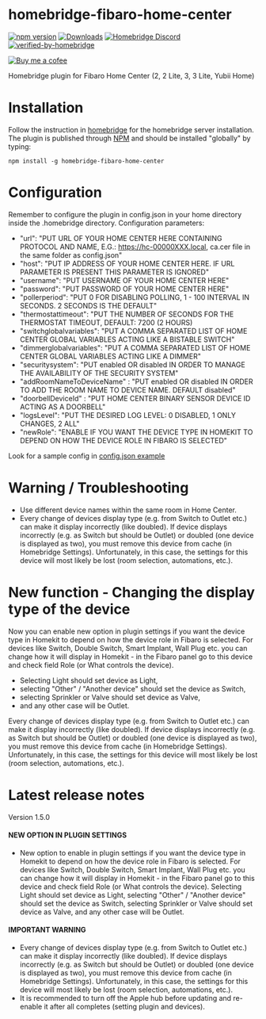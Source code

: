 # homebridge-fibaro-home-center
[![npm version](https://badge.fury.io/js/homebridge-fibaro-home-center.svg)](https://badge.fury.io/js/homebridge-fibaro-home-center)
[![Downloads](https://img.shields.io/npm/dt/homebridge-fibaro-home-center)](https://www.npmjs.com/package/homebridge-fibaro-home-center)
[![Homebridge Discord](https://img.shields.io/discord/432663330281226270?color=728ED5&logo=discord&label=discord)](https://discord.gg/38Dpux)
[![verified-by-homebridge](https://badgen.net/badge/homebridge/verified/purple)](https://github.com/homebridge/homebridge/wiki/Verified-Plugins)

[![Buy me a cofee](https://cdn.buymeacoffee.com/buttons/default-orange.png)](https://www.buymeacoffee.com/ilcato)

Homebridge plugin for Fibaro Home Center (2, 2 Lite, 3, 3 Lite, Yubii Home)

# Installation
Follow the instruction in [homebridge](https://www.npmjs.com/package/homebridge) for the homebridge server installation.
The plugin is published through [NPM](https://www.npmjs.com/package/homebridge-fibaro-home-center) and should be installed "globally" by typing:

    npm install -g homebridge-fibaro-home-center
    
# Configuration
Remember to configure the plugin in config.json in your home directory inside the .homebridge directory. Configuration parameters:
+ "url": "PUT URL OF YOUR HOME CENTER HERE CONTAINING PROTOCOL AND NAME, E.G.: https://hc-00000XXX.local, ca.cer file in the same folder as config.json"
+ "host": "PUT IP ADDRESS OF YOUR HOME CENTER HERE. IF URL PARAMETER IS PRESENT THIS PARAMETER IS IGNORED"
+ "username": "PUT USERNAME OF YOUR HOME CENTER HERE"
+ "password": "PUT PASSWORD OF YOUR HOME CENTER HERE"
+ "pollerperiod": "PUT 0 FOR DISABLING POLLING, 1 - 100 INTERVAL IN SECONDS. 2 SECONDS IS THE DEFAULT"
+ "thermostattimeout": "PUT THE NUMBER OF SECONDS FOR THE THERMOSTAT TIMEOUT, DEFAULT: 7200 (2 HOURS)
+ "switchglobalvariables": "PUT A COMMA SEPARATED LIST OF HOME CENTER GLOBAL VARIABLES ACTING LIKE A BISTABLE SWITCH"
+ "dimmerglobalvariables": "PUT A COMMA SEPARATED LIST OF HOME CENTER GLOBAL VARIABLES ACTING LIKE A DIMMER"
+ "securitysystem": "PUT enabled OR disabled IN ORDER TO MANAGE THE AVAILABILITY OF THE SECURITY SYSTEM"
+ "addRoomNameToDeviceName" : "PUT enabled OR disabled IN ORDER TO ADD THE ROOM NAME TO DEVICE NAME. DEFAULT disabled"
+ "doorbellDeviceId" : "PUT HOME CENTER BINARY SENSOR DEVICE ID ACTING AS A DOORBELL"
+ "logsLevel": "PUT THE DESIRED LOG LEVEL: 0 DISABLED, 1 ONLY CHANGES, 2 ALL"
+ "newRole": "ENABLE IF YOU WANT THE DEVICE TYPE IN HOMEKIT TO DEPEND ON HOW THE DEVICE ROLE IN FIBARO IS SELECTED"

Look for a sample config in [config.json example](https://github.com/ilcato/homebridge-Fibaro-home-center/blob/master/config.json)

# Warning / Troubleshooting
+ Use different device names within the same room in Home Center.
+ Every change of devices display type (e.g. from Switch to Outlet etc.) can make it display incorrectly (like doubled). If device displays incorrectly (e.g. as Switch but should be Outlet) or doubled (one device is displayed as two), you must remove this device from cache (in Homebridge Settings). Unfortunately, in this case, the settings for this device will most likely be lost (room selection, automations, etc.).

# New function - Changing the display type of the device
Now you can enable new option in plugin settings if you want the device type in Homekit to depend on how the device role in Fibaro is selected. For devices like Switch, Double Switch, Smart Implant, Wall Plug etc. you can change how it will display in Homekit - in the Fibaro panel go to this device and check field Role (or What controls the device).
+ Selecting Light should set device as Light,
+ selecting "Other" / "Another device" should set the device as Switch,
+ selecting Sprinkler or Valve should set device as Valve,
+ and any other case will be Outlet.

Every change of devices display type (e.g. from Switch to Outlet etc.) can make it display incorrectly (like doubled). If device displays incorrectly (e.g. as Switch but should be Outlet) or doubled (one device is displayed as two), you must remove this device from cache (in Homebridge Settings). Unfortunately, in this case, the settings for this device will most likely be lost (room selection, automations, etc.).

# Latest release notes
Version 1.5.0

#### NEW OPTION IN PLUGIN SETTINGS
+ New option to enable in plugin settings if you want the device type in Homekit to depend on how the device role in Fibaro is selected. For devices like Switch, Double Switch, Smart Implant, Wall Plug etc. you can change how it will display in Homekit - in the Fibaro panel go to this device and check field Role (or What controls the device). Selecting Light should set device as Light, selecting "Other" / "Another device" should set the device as Switch, selecting Sprinkler or Valve should set device as Valve, and any other case will be Outlet.

#### IMPORTANT WARNING
+ Every change of devices display type (e.g. from Switch to Outlet etc.) can make it display incorrectly (like doubled). If device displays incorrectly (e.g. as Switch but should be Outlet) or doubled (one device is displayed as two), you must remove this device from cache (in Homebridge Settings). Unfortunately, in this case, the settings for this device will most likely be lost (room selection, automations, etc.).
+ It is recommended to turn off the Apple hub before updating and re-enable it after all completes (setting plugin and devices). 
